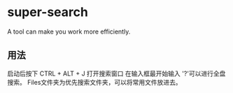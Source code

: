 # super-search
A tool can make you work more efficiently.

## 用法
启动后按下 CTRL + ALT + J 打开搜索窗口
在输入框最开始输入 '?'可以进行全盘搜索。
Files文件夹为优先搜索文件夹，可以将常用文件放进去。
